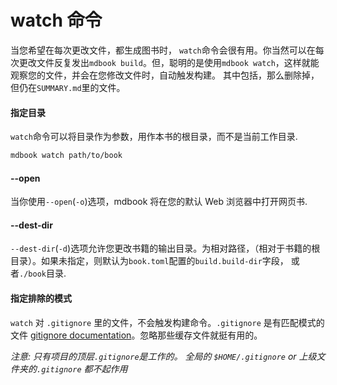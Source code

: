 # watch 命令

当您希望在每次更改文件，都生成图书时， `watch`命令会很有用。你当然可以在每次更改文件反复发出`mdbook build`。但，聪明的是使用`mdbook watch`，这样就能观察您的文件，并会在您修改文件时，自动触发构建。
其中包括，那么删除掉，但仍在`SUMMARY.md`里的文件。

#### 指定目录

`watch`命令可以将目录作为参数，用作本书的根目录，而不是当前工作目录.

```bash
mdbook watch path/to/book
```

#### --open

当你使用`--open`(`-o`)选项，mdbook 将在您的默认 Web 浏览器中打开网页书.

#### --dest-dir

`--dest-dir`(`-d`)选项允许您更改书籍的输出目录。为相对路径，（相对于书籍的根目录）。如果未指定，则默认为`book.toml`配置的`build.build-dir`字段， 或者`./book`目录.

#### 指定排除的模式

`watch` 对 `.gitignore` 里的文件，不会触发构建命令。`.gitignore` 是有匹配模式的文件 [gitignore
documentation](https://git-scm.com/docs/gitignore)。忽略那些缓存文件就挺有用的。

_注意: 只有项目的顶层`.gitignore`是工作的。 全局的
`$HOME/.gitignore` or 上级文件夹的`.gitignore` 都不起作用_
